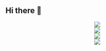 ## Hi there 👋

<!--
**KemurihinoGatsu/KemurihinoGatsu** is a ✨ _special_ ✨ repository because its `README.md` (this file) appears on your GitHub profile.

Here are some ideas to get you started:

- 🔭 I’m currently working on ...
- 🌱 I’m currently learning ...
- 👯 I’m looking to collaborate on ...
- 🤔 I’m looking for help with ...
- 💬 Ask me about ...
- 📫 How to reach me: ...
- 😄 Pronouns: ...
- ⚡ Fun fact: ...
-->

<!--统计卡片-->
<div align="center"> <img src="https://github-readme-stats.vercel.app/api?username=KemurihinoGatsu&count_private=true&show_icons=true&theme=ambient_gradient"> </div>
<!--pin仓库-->
<div align="center"> <img src="https://github-readme-stats.vercel.app/api/pin/?username=SakuAya233&repo=Lab-Management&show_owner=true&theme=buefy"> </div>
<!--语言统计-->
<div align="center"> <img src="https://github-readme-stats.vercel.app/api/top-langs/?username=KemurihinoGatsu&hide_title=true&hide_border=true&layout=compact&langs_count=6&text_color=000&icon_color=fff&bg_color=0,52fa5a,4dfcff,c64dff&theme=graywhite" /> </div>
<!--活动统计-->
<div align="center"> <img src="https://github-readme-activity-graph.vercel.app/graph?username=KemurihinoGatsu&theme=Default"> </div>
